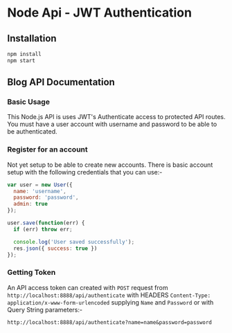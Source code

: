# Node Api - JWT Authentication

<!-- IG Visitors Wifi - pcg78gk4 -->

## Installation

```bash
npm install
npm start

```
## Blog API Documentation

### Basic Usage

This Node.js API is uses JWT's Authenticate access to protected API routes. You must have a user account with username and password to be able to be authenticated.

### Register for an account

Not yet setup to be able to create new accounts. There is basic account setup with the following credentials that you can use:-

```javascript
var user = new User({
  name: 'username',
  password: 'password',
  admin: true
});

user.save(function(err) {
  if (err) throw err;

  console.log('User saved successfully');
  res.json({ success: true })
});

```

### Getting Token

An API access token can created with `POST` request from `http://localhost:8888/api/authenticate` with HEADERS `Content-Type: application/x-www-form-urlencoded` supplying `Name` and `Password` or with Query String parameters:-

```
http://localhost:8888/api/authenticate?name=name&password=password
```
